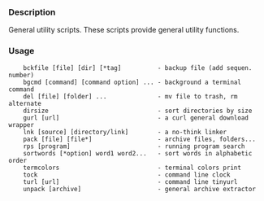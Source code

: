 ### Description

General utility scripts.  These scripts provide general utility functions.

### Usage

        bckfile [file] [dir] [*tag]          - backup file (add sequen. number)
        bgcmd [command] [command option] ... - background a terminal command
        del [file] [folder] ...              - mv file to trash, rm alternate
        dirsize                              - sort directories by size
        gurl [url]                           - a curl general download wrapper
        lnk [source] [directory/link]        - a no-think linker
        pack [file] [file*]                  - archive files, folders...
        rps [program]                        - running program search
        sortwords [*option] word1 word2...   - sort words in alphabetic order
        termcolors                           - terminal colors print
        tock                                 - command line clock
        turl [url]                           - command line tinyurl
        unpack [archive]                     - general archive extractor
